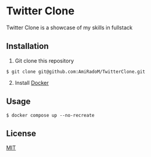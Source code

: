 # Twitter Clone

Twitter Clone is a showcase of my skills in fullstack

## Installation

1. Git clone this repository
```console
$ git clone git@github.com:AmiRadoM/TwitterClone.git
```

2. Install [Docker](https://www.docker.com/products/docker-desktop/)

## Usage

```console
$ docker compose up --no-recreate
```

## License

[MIT](https://choosealicense.com/licenses/mit/)